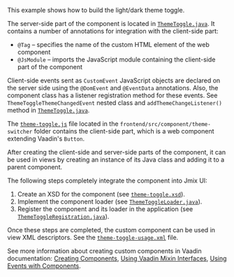 This example shows how to build the light/dark theme toggle.

The server-side part of the component is located in [`ThemeToggle.java`]({currentPath}?tab=ThemeToggle.java). It
contains a number of annotations for integration with the client-side part:

- `@Tag` – specifies the name of the custom HTML element of the web component
- `@JsModule` – imports the JavaScript module containing the client-side part of the component

Client-side events sent as `CustomEvent` JavaScript objects are declared on the server side using the `@DomEvent` and
`@EventData` annotations. Also, the component class has a listener registration method for these events. See
`ThemeToggleThemeChangedEvent` nested class and `addThemeChangeListener()` method in [
`ThemeToggle.java`]({currentPath}?tab=ThemeToggle.java).

The [`theme-toggle.js`]({currentPath}?tab=theme-toggle.js) file located in the `frontend/src/component/theme-switcher`
folder contains the client-side part, which is a web component extending Vaadin's `Button`.

After creating the client-side and server-side parts of the component, it can be used in views by creating an instance
of its Java class and adding it to a parent component.

The following steps completely integrate the component into Jmix UI:

1. Create an XSD for the component (see [`theme-toggle.xsd`]({currentPath}?tab=theme-toggle.xsd)).
2. Implement the component loader (see [`ThemeToggleLoader.java`]({currentPath}?tab=ThemeToggleLoader.java)).
3. Register the component and its loader in the application (see [
   `ThemeToggleRegistration.java`]({currentPath}?tab=ThemeToggleRegistration.java)).

Once these steps are completed, the custom component can be used in view XML descriptors. See the [
`theme-toggle-usage.xml`]({currentPath}?tab=theme-toggle-usage.xml) file.

See more information about creating custom components in Vaadin
documentation: [Creating Components](https://vaadin.com/docs/latest/create-ui/creating-components),
[Using Vaadin Mixin Interfaces](https://vaadin.com/docs/latest/create-ui/creating-components/mixins), [Using
Events with Components](https://vaadin.com/docs/latest/create-ui/creating-components/events).
